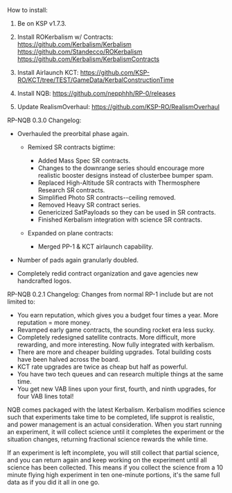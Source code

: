 How to install:

  1) Be on KSP v1.7.3.

  2) Install ROKerbalism w/ Contracts:  
      https://github.com/Kerbalism/Kerbalism
      https://github.com/Standecco/ROKerbalism
      https://github.com/Kerbalism/KerbalismContracts

  3) Install Airlaunch KCT: 
      https://github.com/KSP-RO/KCT/tree/TEST/GameData/KerbalConstructionTime

  4) Install NQB: 
      https://github.com/nepphhh/RP-0/releases

  5) Update RealismOverhaul: 
      https://github.com/KSP-RO/RealismOverhaul

RP-NQB 0.3.0 Changelog:

  * Overhauled the preorbital phase again. 

    * Remixed SR contracts bigtime:
      * Added Mass Spec SR contracts.
      * Changes to the downrange series should encourage more realistic booster designs instead of clusterbee bumper spam.
      * Replaced High-Altitude SR contracts with Thermosphere Research SR contracts.
      * Simplified Photo SR contracts--ceiling removed.
      * Removed Heavy SR contract series.
      * Genericized SatPayloads so they can be used in SR contracts.
      * Finished Kerbalism integration with science SR contracts.

    * Expanded on plane contracts:
      * Merged PP-1 & KCT airlaunch capability.

  * Number of pads again granularly doubled.

  * Completely redid contract organization and gave agencies new handcrafted logos.
 

RP-NQB 0.2.1 Changelog:
Changes from normal RP-1 include but are not limited to:

  * You earn reputation, which gives you a budget four times a year. More reputation = more money.
  * Revamped early game contracts, the sounding rocket era less sucky.
  * Completely redesigned satellite contracts. More difficult, more rewarding, and more interesting. Now fully integrated with kerbalism. 
  * There are more and cheaper building upgrades. Total building costs have been halved across the board.
  * KCT rate upgrades are twice as cheap but half as powerful.
  * You have two tech queues and can research multiple things at the same time.
  * You get new VAB lines upon your first, fourth, and ninth upgrades, for four VAB lines total!
    
NQB comes packaged with the latest Kerbalism. Kerbalism modifies science such that experiments take time to be completed, life supprot is realistic, and power management is an actual consideration. When you start running an experiment, it will collect science until it completes the experiment or the situation changes, returning fractional science rewards the while time. 

If an experiment is left incomplete, you will still collect that partial science, and you can return again and keep working on the experiment until all science has been collected. This means if you collect the science from a 10 minute flying high experiment in ten one-minute portions, it's the same full data as if you did it all in one go.
